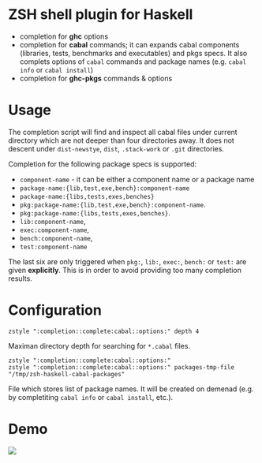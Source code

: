 # ZSH shell plugin for Haskell

* completion for **ghc** options
* completion for **cabal** commands; it can expands cabal components (libraries,
  tests, benchmarks and executables) and pkgs specs.  It also complets options
  of `cabal` commands and package names (e.g. `cabal info` or `cabal
  install`)
* completion for **ghc-pkgs** commands & options

# Usage

The completion script will find and inspect all cabal files under current
directory which are not deeper than four directories away.  It does not descent
under `dist-newstye`, `dist`, `.stack-work` or `.git` directories.

Completion for the following package specs is supported:

* `component-name` - it can be either a component name or a package name
* `package-name:{lib,test,exe,bench}:component-name`
* `package-name:{libs,tests,exes,benches}`
* `pkg:package-name:{lib,test,exe,bench}:component-name`.
* `pkg:package-name:{libs,tests,exes,benches}`.
* `lib:component-name`,
* `exec:component-name`,
* `bench:component-name`,
* `test:component-name`

The last six are only triggered when `pkg:`, `lib:`, `exec:`, `bench:` or
`test:` are given **explicitly**.  This is in order to avoid providing too many
completion results.

# Configuration

```
zstyle ":completion::complete:cabal::options:" depth 4
```
Maximan directory depth for searching for `*.cabal` files.

```
zstyle ":completion::complete:cabal::options:" 
zstyle ":completion::complete:cabal::options:" packages-tmp-file "/tmp/zsh-haskell-cabal-packages"
```
File which stores list of package names.  It will be created on demenad (e.g.
by completiting `cabal info` or `cabal install`, etc.).

# Demo
![](https://raw.githubusercontent.com/coot/zsh-cabal/master/docs/screencast.gif)

